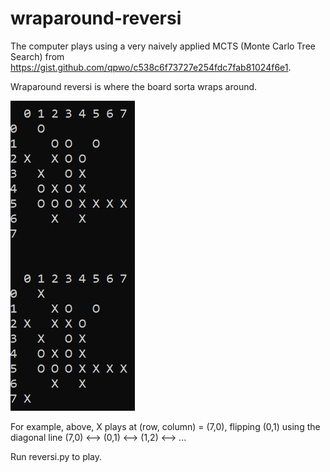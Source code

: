 # wraparound-reversi
The computer plays using a very naively applied MCTS (Monte Carlo Tree Search) from https://gist.github.com/qpwo/c538c6f73727e254fdc7fab81024f6e1.

Wraparound reversi is where the board sorta wraps around.

![wraps around](https://raw.githubusercontent.com/c-j-lh/wraparound-reversi/master/sample.jpg)

For example, above, X plays at (row, column) = (7,0), flipping (0,1) using the diagonal line (7,0) <--> (0,1) <--> (1,2) <--> ...

Run reversi.py to play.

